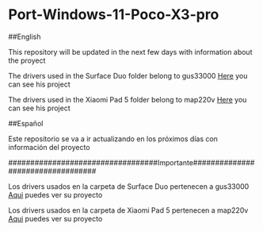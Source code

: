 # Port-Windows-11-Poco-X3-pro

##English

This repository will be updated in the next few days with information about the proyect

The drivers used in the Surface Duo folder belong to gus33000 [Here](https://github.com/WOA-Project/SurfaceDuo-Drivers) you can see his project

The drivers used in the Xiaomi Pad 5 folder belong to map220v [Here](https://github.com/map220v/MiPad5-Drivers) you can see his project

##Español

Este repositorio se va a ir actualizando en los próximos días con información del proyecto

##################################Importante##################################

Los drivers usados en la carpeta de Surface Duo pertenecen a gus33000 [Aqui](https://github.com/WOA-Project/SurfaceDuo-Drivers) puedes ver su proyecto

Los drivers usados en la carpeta de Xiaomi Pad 5 pertenecen a map220v [Aqui](https://github.com/map220v/MiPad5-Drivers) puedes ver su proyecto
